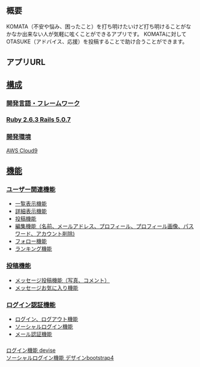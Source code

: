 <h2>概要</h2>
<p>
KOMATA（不安や悩み、困ったこと）を打ち明けたいけど打ち明けることがなかなか出来ない人が気軽に呟くことができるアプリです。 KOMATAに対してOTASUKE（アドバイス、応援）を投稿することで助け合うことができます。
</p>

<h2>アプリURL</h2>
<p><a href="https://komata-app.herokuapp.com"></p>

<h2>構成</h2>
<h3>開発言語・フレームワーク<h3>
	Ruby 2.6.3
	Rails 5.0.7
<h3>開発環境</h3>
	AWS Cloud9 
<h2>機能</h2>

<h3>ユーザー関連機能</h3>
<ul>
	<li>一覧表示機能</li>
	<li>詳細表示機能</li>
	<li>投稿機能</li>
	<li>編集機能（名前、メールアドレス、プロフィール、プロフィール画像、パスワード、アカウント削除)</li>
	<li>フォロー機能</li>
	<li>ランキング機能</li>
</ul>

<h3>投稿機能</h3>
<ul>
	<li>メッセージ投稿機能（写真、コメント）</li>
	<li>メッセージお気に入り機能</li>
</ul>

<h3>ログイン認証機能</h3>
<ul>
	<li>ログイン、ログアウト機能</li>
	<li>ソーシャルログイン機能</li>
	<li>メール認証機能</li>
</ul>
<h3></h3>


ログイン機能 devise	
ソーシャルログイン機能
デザインbootstrap4	

		

